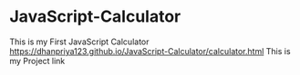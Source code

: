 # JavaScript-Calculator
This is my First JavaScript Calculator
https://dhanpriya123.github.io/JavaScript-Calculator/calculator.html  This is my Project link
